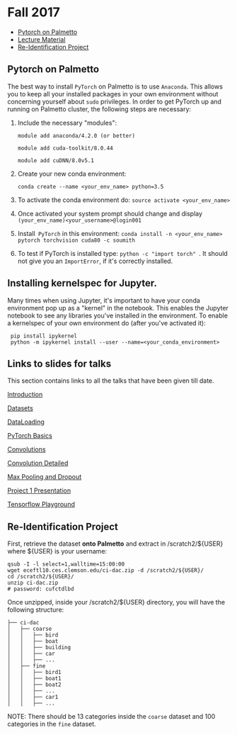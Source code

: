 # Fall 2017

* <a href="#installation">Pytorch on Palmetto</a>
* <a href="#lectures">Lecture Material</a>
* <a href="#re-id">Re-Identification Project</a>

<a name="installation" />

## Pytorch on Palmetto

The best way to install `PyTorch` on Palmetto is to use `Anaconda`. This allows you to keep all your installed packages in your own environment without concerning yourself about `sudo` privileges. In order to get PyTorch up and running on Palmetto cluster, the following steps are necessary: 

1. Include the necessary "modules":

    `module add anaconda/4.2.0 (or better)`

    `module add cuda-toolkit/8.0.44 `

    `module add cuDNN/8.0v5.1 `

2. Create your new conda environment:

    `conda create --name <your_env_name> python=3.5`

3. To activate the conda environment do: `source activate <your_env_name>`

4. Once activated your system prompt should change and display `(your_env_name)<your_username>@login001`

5. Install` PyTorch` in this environment: `conda install -n <your_env_name> pytorch torchvision cuda80 -c soumith`

6. To test if PyTorch is installed type: `python -c "import torch" `. It should not give you an `ImportError`, if it's correctly installed. 



## Installing kernelspec for Jupyter. 

Many times when using Jupyter, it's important to have your conda environment pop up as a "kernel" in the notebook. This enables the Jupyter notebook to see any libraries you've installed in the environment. To enable a kernelspec of your own environment do (after you've activated it):

   ```
    pip install ipykernel 
    python -m ipykernel install --user --name=<your_conda_environment>
   ```

<a name="lectures" />

## Links to slides for talks 
 
This section contains links to all the talks that have been given till date. 

[Introduction](https://drive.google.com/a/g.clemson.edu/file/d/0B8mUQb_iAHn_WnlhYnpId2pmNzA/view?usp=sharing)

[Datasets](https://drive.google.com/a/g.clemson.edu/file/d/0B8mUQb_iAHn_RU1IV3JUUE9WOFU/view?usp=sharing)

[DataLoading](https://docs.google.com/presentation/d/1RDTpfkVDZCNDTz-cfCOy3wrJ8Ch6W_rif3G81nCDM8k/edit?usp=sharing)

[PyTorch Basics](https://drive.google.com/a/g.clemson.edu/file/d/0B8mUQb_iAHn_Z1pUVDBSU2RZN1k/view?usp=sharing)

[Convolutions](https://drive.google.com/open?id=1sAjUvJtu3_TlTIYCuWw7sTaWAFvgbj7NopF1DA2qJl4)

[Convolution Detailed](https://drive.google.com/open?id=1MJxGye-VZVoQfN1yFJlwwgcXxhn0jWB19ZxYYg8iKxY)

[Max Pooling and Dropout](https://docs.google.com/a/g.clemson.edu/presentation/d/1tq7mcW79d8zDCc9XiXCW_bP_G6g2n4IrL5W76d07ZXY/edit?usp=sharing)

[Project 1 Presentation](https://drive.google.com/file/d/133mfk1hTFG4J-0TvC6ZBoKw9BmTWqSiC/view?usp=sharing)


[Tensorflow Playground](http://playground.tensorflow.org/)

<a name="re-id" />

## Re-Identification Project

First, retrieve the dataset **onto Palmetto** and extract in /scratch2/${USER} where ${USER} is your username:

   ```
   qsub -I -l select=1,walltime=15:00:00
   wget eceftl10.ces.clemson.edu/ci-dac.zip -d /scratch2/${USER}/
   cd /scratch2/${USER}/
   unzip ci-dac.zip
   # password: cufctdlbd
   ```
Once unzipped, inside your /scratch2/${USER} directory, you will have the following structure:

   ```
   ├── ci-dac
   │   ├── coarse
   │   │   ├── bird
   │   │   ├── boat
   │   │   ├── building
   │   │   ├── car
   │   │   ├── ...
   │   ├── fine
   │   │   ├── bird1
   │   │   ├── boat1
   │   │   ├── boat2
   │   │   ├── ...
   │   │   ├── car1
   │   │   ├── ...
   ```

NOTE: There should be 13 categories inside the `coarse` dataset and 100 categories in the `fine` dataset.
